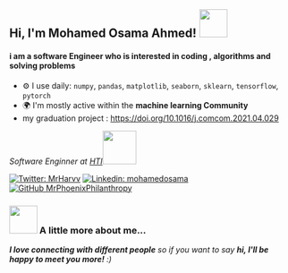 <h2> Hi, I'm Mohamed Osama Ahmed! <img src="https://media.giphy.com/media/mGcNjsfWAjY5AEZNw6/giphy.gif" width="50"></h2>

#### i am a software Engineer who is interested in coding , algorithms and solving problems



- ⚙️ I use daily: `numpy`, `pandas`, `matplotlib`, `seaborn`, `sklearn`, `tensorflow`, `pytorch`
- 🌍 I'm mostly active within the **machine learning Community**
- my graduation project : https://doi.org/10.1016/j.comcom.2021.04.029

<p><em>Software Enginner at <a href="https://www.hti.edu.eg/">HTI</a><img src="https://media.giphy.com/media/fYSnHlufseco8Fh93Z/giphy.gif" width="60">
</em></p>

[![Twitter: MrHarvv](https://img.shields.io/twitter/follow/MrHarvv?style=social)](https://x.com/MrHarvv)
[![Linkedin: mohamedosama](https://img.shields.io/badge/-mohamedosama-blue?style=flat-square&logo=Linkedin&logoColor=white&link=https://www.linkedin.com/in/mohamed-osama-074bb42b4/)](https://www.linkedin.com/in/mohamed-osama-074bb42b4/)
[![GitHub MrPhoenixPhilanthropy](https://img.shields.io/github/followers/MrPhoenixPhilanthropy?label=follow&style=social)](https://github.com/MrPhoenixPhilanthropy)


### <img src="https://media.giphy.com/media/VgCDAzcKvsR6OM0uWg/giphy.gif" width="50"> A little more about me...  


 <em><b>I love connecting with different people</b> so if you want to say <b>hi, I'll be happy to meet you more!</b> :)</em>
